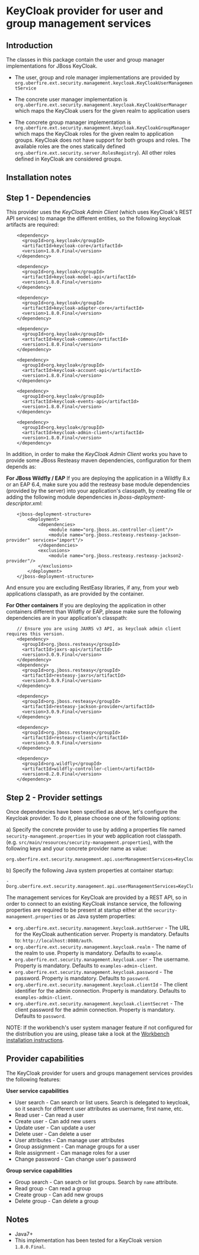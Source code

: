 KeyCloak provider for user and group management services
==========================================================

Introduction
------------
The classes in this package contain the user and group manager implementations for JBoss KeyCloak.              

* The user, group and role manager implementations are provided by `org.uberfire.ext.security.management.keycloak.KeyCloakUserManagementService`

* The concrete user manager implementation is `org.uberfire.ext.security.management.keycloak.KeyCloakUserManager` which maps the KeyCloak users for the given realm to application users

* The concrete group manager implementation is `org.uberfire.ext.security.management.keycloak.KeyCloakGroupManager` which maps the KeyCloak roles for the given realm to application groups. KeyCloak does not have support for both groups and roles. The available roles are the ones statically defined `org.uberfire.ext.security.server.RolesRegistry`). All other roles defined in KeyCloak are considered groups.

Installation notes
------------------

Step 1 - Dependencies
---------------------

This provider uses the *KeyCloak Admin Client* (which uses KeyCloak's REST API services) to manage the different entities, so the following keycloak artifacts are required:                         

        <dependency>
          <groupId>org.keycloak</groupId>
          <artifactId>keycloak-core</artifactId>
          <version>1.8.0.Final</version>
        </dependency>
        
        <dependency>
          <groupId>org.keycloak</groupId>
          <artifactId>keycloak-model-api</artifactId>
          <version>1.8.0.Final</version>
        </dependency>
        
        <dependency>
          <groupId>org.keycloak</groupId>
          <artifactId>keycloak-adapter-core</artifactId>
          <version>1.8.0.Final</version>
        </dependency>
        
        <dependency>
          <groupId>org.keycloak</groupId>
          <artifactId>keycloak-common</artifactId>
          <version>1.8.0.Final</version>
        </dependency>
        
        <dependency>
          <groupId>org.keycloak</groupId>
          <artifactId>keycloak-account-api</artifactId>
          <version>1.8.0.Final</version>
        </dependency>
        
        <dependency>
          <groupId>org.keycloak</groupId>
          <artifactId>keycloak-events-api</artifactId>
          <version>1.8.0.Final</version>
        </dependency>
        
        <dependency>
          <groupId>org.keycloak</groupId>
          <artifactId>keycloak-admin-client</artifactId>
          <version>1.8.0.Final</version>
        </dependency>
                                               

In addition, in order to make the *KeyCloak Admin Client* works you have to provide some JBoss Resteasy maven dependencies, configuration for them depends as:                

**For JBoss Wildfly / EAP**
If you are deploying the application in a Wildfly 8.x or an EAP 6.4, make sure you add the resteasy base module dependencies (provided by the server) into your application's classpath, 
 by creating file or adding the following module dependencies in *jboss-deployment-descriptor.xml*:                                   

        <jboss-deployment-structure>
            <deployment>
                <dependencies>
                    <module name="org.jboss.as.controller-client"/>
                    <module name="org.jboss.resteasy.resteasy-jackson-provider" services="import"/>
                </dependencies>
                <exclusions>
                    <module name="org.jboss.resteasy.resteasy-jackson2-provider"/>
                </exclusions>
            </deployment>
        </jboss-deployment-structure>

And ensure you are excluding RestEasy libraries, if any, from your web applications classpath, as are provided by the container.                   

**For Other containers**
If you are deploying the application in other containers different than Wildfly or EAP, please make sure the following dependencies are in your application's classpath:                     

        // Ensure you are using JAXRS v3 API, as keycloak admin client requires this version.
        <dependency>
          <groupId>org.jboss.resteasy</groupId>
          <artifactId>jaxrs-api</artifactId>
          <version>3.0.9.Final</version>
        </dependency>
        <dependency>
          <groupId>org.jboss.resteasy</groupId>
          <artifactId>resteasy-jaxrs</artifactId>
          <version>3.0.9.Final</version>
        </dependency>
        
        <dependency>
          <groupId>org.jboss.resteasy</groupId>
          <artifactId>resteasy-jackson-provider</artifactId>
          <version>3.0.9.Final</version>
        </dependency>
    
        <dependency>
          <groupId>org.jboss.resteasy</groupId>
          <artifactId>resteasy-client</artifactId>
          <version>3.0.9.Final</version>
        </dependency>
        
        <dependency>
          <groupId>org.wildfly</groupId>
          <artifactId>wildfly-controller-client</artifactId>
          <version>8.2.0.Final</version>  
        </dependency>

Step 2 - Provider settings
--------------------------

Once dependencies have been specified as above, let's configure the Keycloak provider. To do it, please choose one of the following options:               

a) Specify the concrete provider to use by adding a properties file named `security-management.properties` in your web application root classpath. 
(e.g. `src/main/resources/security-management.properties`), with the following keys and your concrete provider name as value:                               

    org.uberfire.ext.security.management.api.userManagementServices=KeyCloakUserManagementService


b) Specify the following Java system properties at container startup:        

    -Dorg.uberfire.ext.security.management.api.userManagementServices=KeyCloakUserManagementService

The management services for KeyCloak are provided by a REST API, so in order to connect to an existing KeyCloak instance service, the following properties are required to be present at startup either at the `security-management.properties` or as Java system properties:                 

* `org.uberfire.ext.security.management.keycloak.authServer` - The URL for the KeyCloak authentication server. Property is mandatory. Defaults to: `http://localhost:8080/auth`.                  
* `org.uberfire.ext.security.management.keycloak.realm` - The name of the realm to use. Property is mandatory. Defaults to `example`.                   
* `org.uberfire.ext.security.management.keycloak.user` - The username. Property is mandatory. Defaults to `examples-admin-client`.                      
* `org.uberfire.ext.security.management.keycloak.password` - The password. Property is mandatory. Defaults to `password`.                             
* `org.uberfire.ext.security.management.keycloak.clientId` - The client identifier for the admin connection. Property is mandatory. Defaults to `examples-admin-client`.                                        
* `org.uberfire.ext.security.management.keycloak.clientSecret` - The client password for the admin connection. Property is mandatory. Defaults to `password`.                  

NOTE: If the workbench's user system manager feature if not configured for the distribution you are using, please take a look at the [Workbench installation instructions](../uberfire-security-management-client-wb/README.md).                        

Provider capabilities
---------------------
The KeyCloak provider for users and groups management services provides the following features:                   

**User service capabilities**
* User search - Can search or list users. Search is delegated to keycloak, so it search for different user attributes as username, first name, etc.         
* Read user - Can read a user            
* Create user - Can add new users            
* Update user - Can update a user            
* Delete user - Can delete a user            
* User attributes - Can manage user attributes            
* Group assignment - Can manage groups for a user            
* Role assignment - Can manage roles for a user            
* Change password - Can change user's password            

**Group service capabilities**
* Group search - Can search or list groups. Search by `name` attribute.             
* Read group - Can read a group            
* Create group - Can add new groups            
* Delete group - Can delete a group            

Notes
-----
* Java7+                   
* This implementation has been tested for a KeyCloak version `1.8.0.Final`.                
